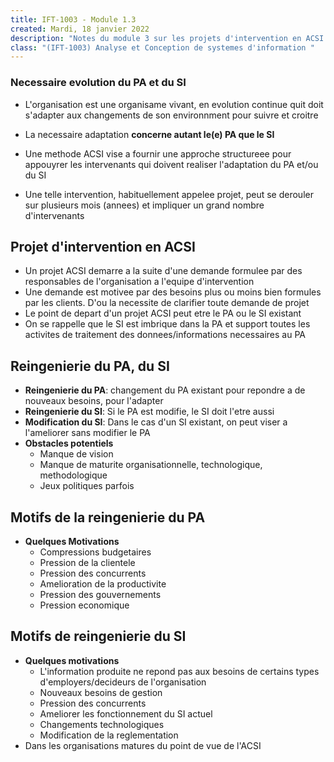 ```yaml
---
title: IFT-1003 - Module 1.3
created: Mardi, 18 janvier 2022
description: "Notes du module 3 sur les projets d'intervention en ACSI et les motifs du PA et SI"
class: "(IFT-1003) Analyse et Conception de systemes d'information "
---
```


### Necessaire evolution du PA et du SI

-   L'organisation est une organisame vivant, en evolution continue quit doit s'adapter aux changements de son environnment pour suivre et croitre

-   La necessaire adaptation **concerne autant le(e) PA que le SI**
-   Une methode ACSI vise a fournir une approche structureee pour appouyrer les intervenants qui doivent realiser l'adaptation du PA et/ou du SI
-   Une telle intervention, habituellement appelee projet, peut se derouler sur plusieurs mois (annees) et impliquer un grand nombre d'intervenants

## Projet d'intervention en ACSI

-   Un projet ACSI demarre a la suite d'une demande formulee par des responsables de l'organisation a l'equipe d'intervention
-   Une demande est motivee par des besoins plus ou moins bien formules par les clients. D'ou la necessite de clarifier toute demande de projet
-   Le point de depart d'un projet ACSI peut etre le PA ou le SI existant
-   On se rappelle que le SI est imbrique dans la PA et support toutes les activites de traitement des donnees/informations necessaires au PA

## Reingenierie du PA, du SI

-   **Reingenierie du PA**: changement du PA existant pour repondre a de nouveaux besoins, pour l'adapter
-   **Reingenierie du SI**: Si le PA est modifie, le SI doit l'etre aussi
-   **Modification du SI**: Dans le cas d'un SI existant, on peut viser a l'ameliorer sans modifier le PA
-   **Obstacles potentiels**
    -   Manque de vision
    -   Manque de maturite organisationnelle, technologique, methodologique
    -   Jeux politiques parfois

## Motifs de la reingenierie du PA

-   **Quelques Motivations**
    -   Compressions budgetaires
    -   Pression de la clientele
    -   Pression des concurrents
    -   Amelioration de la productivite
    -   Pression des gouvernements
    -   Pression economique

## Motifs de reingenierie du SI

-   **Quelques motivations**
    -   L'information produite ne repond pas aux besoins de certains types d'employers/decideurs de l'organisation
    -   Nouveaux besoins de gestion
    -   Pression des concurrents
    -   Ameliorer les fonctionnement du SI actuel
    -   Changements technologiques
    -   Modification de la reglementation
-   Dans les organisations matures du point de vue de l'ACSI

